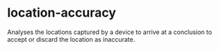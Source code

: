 # location-accuracy
Analyses the locations captured by a device to arrive at a conclusion to accept or discard the location as inaccurate.
